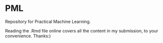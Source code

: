 # PML
Repository for Practical Machine Learning.

Reading the .Rmd file online covers all the content in my submission, to your convenience. Thanks:)

